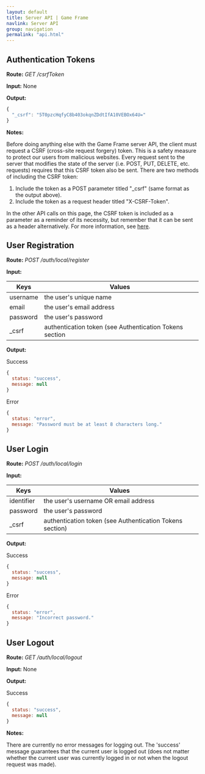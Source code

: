 ```yaml
---
layout: default
title: Server API | Game Frame
navlink: Server API
group: navigation
permalink: "api.html"
---
```


## Authentication Tokens

**Route:** _GET /csrfToken_

**Input:** None

**Output:**

```js
{
  "_csrf": "5T0pzcHqfyC8b403okqnZDdtIfA10VEBOx64U=" 
}
```

**Notes:**

Before doing anything else with the Game Frame server API, the client must request a CSRF (cross-site request forgery) token. This is a safety measure to protect our users from malicious websites. Every request sent to the server that modifies the state of the server (i.e. POST, PUT, DELETE, etc. requests) requires that this CSRF token also be sent. There are two methods of including the CSRF token:

1. Include the token as a POST parameter titled "_csrf" (same format as the output above).
2. Include the token as a request header titled "X-CSRF-Token".

In the other API calls on this page, the CSRF token is included as a parameter as a reminder of its necessity, but remember that it can be sent as a header alternatively. For more information, see [here](http://sailsjs.org/#!documentation/config.csrf).

## User Registration

**Route:** _POST /auth/local/register_

**Input:**

| Keys | Values |
| ---- | ------ |
| username | the user's unique name |
| email | the user's email address |
| password | the user's password |
| _csrf | authentication token (see Authentication Tokens section |

**Output:**

Success

```js
{
  status: "success",
  message: null 
}
```

Error

```js
{
  status: "error",
  message: "Password must be at least 8 characters long." 
}
```

## User Login

**Route:** _POST /auth/local/login_

**Input:**

| Keys | Values |
| ---- | ------ |
| identifier | the user's username OR email address |
| password | the user's password |
| _csrf | authentication token (see Authentication Tokens section) |

**Output:**

Success

```js
{
  status: "success",
  message: null 
}
```

Error

```js
{
  status: "error",
  message: "Incorrect password." 
}
```

## User Logout

**Route:** _GET /auth/local/logout_

**Input:** None

**Output:**

Success

```js
{
  status: "success",
  message: null 
}
```

**Notes:**

There are currently no error messages for logging out. The 'success' message guarantees that the current user is logged out (does not matter whether the current user was currently logged in or not when the logout request was made).
